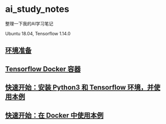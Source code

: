 # ai_study_notes

整理一下我的AI学习笔记

Ubuntu 18.04, Tensorflow 1.14.0

## [环境准备](notes/1_environment.md)

## [Tensorflow Docker 容器](notes/2_environment_docker.md)

## [快速开始：安装 Python3 和 Tensorflow 环境，并使用本例](notes/3_environment_tf.md)

## [快速开始：在 Docker 中使用本例](notes/4_run_in_docker.md)